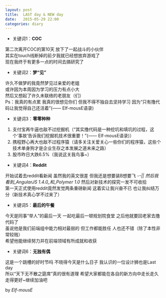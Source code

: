 ```yaml
---
layout: post
title:  LAST day & NEW day
date:   2015-05-29 22:00
categories: diary
---
```


* 关键词1：__COC__

第二次离开COC的第10天 放下了一起战斗的小伙伴  
其实在touch线断掉的前夕我就已经想放弃游戏了  
现在我终于有更多一点的时间去搞研究了  

* 关键词2：__梦“见”__

许久不做梦的我竟然梦见过亲爱的老姐  
或许因为本周因为学习的压力有点小大  
然后又想起了许久未联络的老朋友（们）  
Ps：我真的有点累 我真的很想见你们 但我不得不独自去坚持学习 因为“只有撸代码让我觉得自己还活着”(—— Elf-mousE语录)

* 关键词3：__零零种种__

1. 支付宝再牛逼也敌不过挖掘机（“其实撸代码是一种挖坑和填坑的过程，这个‘事故’告诉我们挖掘机技术很重要！”(—— Elf-mousE语录)）  
2. 携程野心再大也敌不过程序猿（请多关注关爱关心一些你们的程序猿，这些个技术单身狗才是企业生存之本发展之道未来之路）  
3. 股市昨日大跌6.5%（我说这关我鸟事~）  

* 关键词4：__Reddit__

开始试着去reddit看新闻 虽然我的英文很差 但我还是想要装B想要飞 -_-||
然后我看到_AngularJS 1.4.0_和_Polymer 1.0_ 然后对新技术的探究一发不可收拾  
第一天正式使用reddit竟然发觉两条重磅新闻 这着实让我兴奋不已 也让我纠结万分（新技术真心学不过来了）

* 关键词5：__最后的午餐__

今天是同事“举人”的最后一天 一起吃最后一顿规划院食堂 之后他就要回老家去撸代码了  
虽说他是我们前端组中能力相对最弱的 但工作都能胜任 人也还不错（除了本性非常较贱）  
希望他能继续努力并在前端领域有所成就和收获

* 关键词6：__无独有偶__

这是一个跳槽的好时节吗
不晓得今天是什么日子 我认识的一位设计狮也是Last day  
所以“天下无不散之筵席”真的很有道理 希望大家都能在各自的新方向中走长走久走得更好~继续加油吧

by *Elf-mousE*
